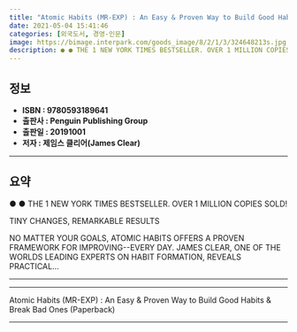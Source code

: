 ```yaml
---
title: "Atomic Habits (MR-EXP) : An Easy & Proven Way to Build Good Habits & Break Bad Ones (Paperback)"
date: 2021-05-04 15:41:46
categories: [외국도서, 경영-인문]
image: https://bimage.interpark.com/goods_image/8/2/1/3/324648213s.jpg
description: ● ● THE 1 NEW YORK TIMES BESTSELLER. OVER 1 MILLION COPIES SOLD! TINY CHANGES, REMARKABLE RESULTS NO MATTER YOUR GOALS, ATOMIC HABITS OFFERS A PROVEN FRAMEW
---
```


## **정보**

- **ISBN : 9780593189641**
- **출판사 : Penguin Publishing Group**
- **출판일 : 20191001**
- **저자 : 제임스 클리어(James Clear)**

------



## **요약**

●  ●  THE 1 NEW YORK TIMES BESTSELLER. OVER 1 MILLION COPIES SOLD!

TINY CHANGES, REMARKABLE RESULTS

NO MATTER YOUR GOALS, ATOMIC HABITS OFFERS A PROVEN FRAMEWORK FOR IMPROVING--EVERY DAY. JAMES CLEAR, ONE OF THE WORLDS LEADING EXPERTS ON HABIT FORMATION, REVEALS PRACTICAL... 

------



------


Atomic Habits (MR-EXP) : An Easy & Proven Way to Build Good Habits & Break Bad Ones (Paperback) 

------



